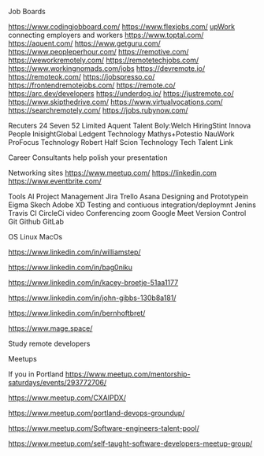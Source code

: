 Job Boards

https://www.codingjobboard.com/
https://www.flexjobs.com/
[upWork](https://www.upwork.com/) connecting employers and workers 
https://www.toptal.com/
https://aquent.com/
https://www.getguru.com/
https://www.peopleperhour.com/
https://remotive.com/
https://weworkremotely.com/
https://remotetechjobs.com/
https://www.workingnomads.com/jobs
https://devremote.io/
https://remoteok.com/
https://jobspresso.co/
https://frontendremotejobs.com/
https://remote.co/
https://arc.dev/developers
https://underdog.io/
https://justremote.co/
https://www.skipthedrive.com/
https://www.virtualvocations.com/
https://searchremotely.com/
https://jobs.rubynow.com/

Recuters
24 Seven
52 Limited
Aquent Talent
Boly:Welch
HiringStint
Innova People
InisightGlobal
Ledgent Technology
Mathys+Potestio
NauWork
ProFocus Technology
Robert Half
Scion Technology
Tech Talent Link

Career Consultants
help polish your presentation 

Networking sites
https://www.meetup.com/
https://linkedin.com
https://www.eventbrite.com/

Tools 
AI
Project Management
    Jira
    Trello
    Asana
Designing and Prototypein
    Eigma
    Skech
    Adobe XD
Testing and contiuous integration/deploymnt
    Jenins
    Travis CI
    CircleCi
video Conferencing
    zoom
    Google Meet
Version Control
    Git
        Github
        GitLab

OS 
    Linux
    MacOs

https://www.linkedin.com/in/williamstep/

https://www.linkedin.com/in/bag0niku

https://www.linkedin.com/in/kacey-broetje-51aa1177

https://www.linkedin.com/in/john-gibbs-130b8a181/

https://www.linkedin.com/in/bernhoftbret/

https://www.mage.space/

Study remote developers

Meetups

If you in Portland https://www.meetup.com/mentorship-saturdays/events/293772706/

https://www.meetup.com/CXAIPDX/

https://www.meetup.com/portland-devops-groundup/

https://www.meetup.com/Software-engineers-talent-pool/

https://www.meetup.com/self-taught-software-developers-meetup-group/